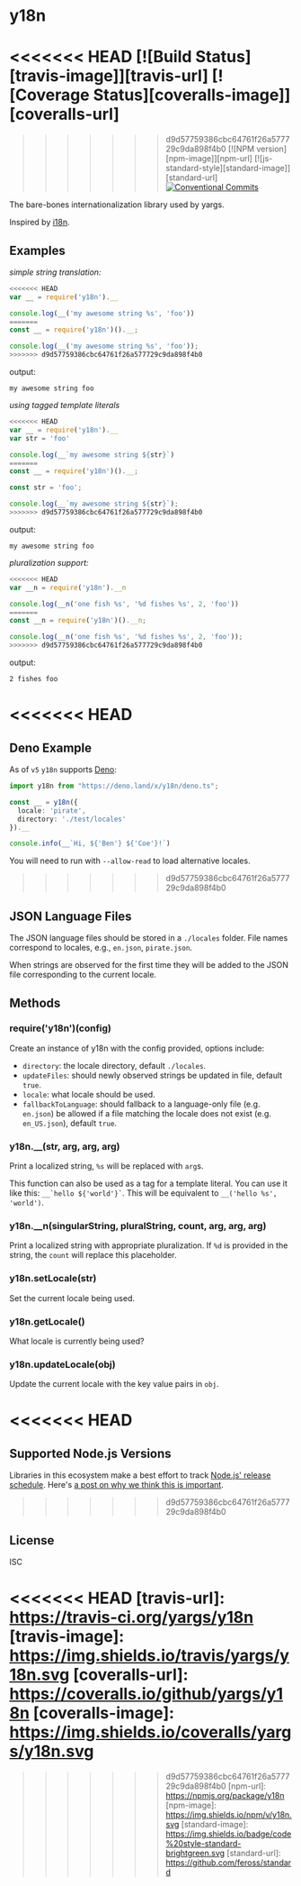 # y18n

<<<<<<< HEAD
[![Build Status][travis-image]][travis-url]
[![Coverage Status][coveralls-image]][coveralls-url]
=======
>>>>>>> d9d57759386cbc64761f26a577729c9da898f4b0
[![NPM version][npm-image]][npm-url]
[![js-standard-style][standard-image]][standard-url]
[![Conventional Commits](https://img.shields.io/badge/Conventional%20Commits-1.0.0-yellow.svg)](https://conventionalcommits.org)

The bare-bones internationalization library used by yargs.

Inspired by [i18n](https://www.npmjs.com/package/i18n).

## Examples

_simple string translation:_

```js
<<<<<<< HEAD
var __ = require('y18n').__

console.log(__('my awesome string %s', 'foo'))
=======
const __ = require('y18n')().__;

console.log(__('my awesome string %s', 'foo'));
>>>>>>> d9d57759386cbc64761f26a577729c9da898f4b0
```

output:

`my awesome string foo`

_using tagged template literals_

```js
<<<<<<< HEAD
var __ = require('y18n').__
var str = 'foo'

console.log(__`my awesome string ${str}`)
=======
const __ = require('y18n')().__;

const str = 'foo';

console.log(__`my awesome string ${str}`);
>>>>>>> d9d57759386cbc64761f26a577729c9da898f4b0
```

output:

`my awesome string foo`

_pluralization support:_

```js
<<<<<<< HEAD
var __n = require('y18n').__n

console.log(__n('one fish %s', '%d fishes %s', 2, 'foo'))
=======
const __n = require('y18n')().__n;

console.log(__n('one fish %s', '%d fishes %s', 2, 'foo'));
>>>>>>> d9d57759386cbc64761f26a577729c9da898f4b0
```

output:

`2 fishes foo`

<<<<<<< HEAD
=======
## Deno Example

As of `v5` `y18n` supports [Deno](https://github.com/denoland/deno):

```typescript
import y18n from "https://deno.land/x/y18n/deno.ts";

const __ = y18n({
  locale: 'pirate',
  directory: './test/locales'
}).__

console.info(__`Hi, ${'Ben'} ${'Coe'}!`)
```

You will need to run with `--allow-read` to load alternative locales.

>>>>>>> d9d57759386cbc64761f26a577729c9da898f4b0
## JSON Language Files

The JSON language files should be stored in a `./locales` folder.
File names correspond to locales, e.g., `en.json`, `pirate.json`.

When strings are observed for the first time they will be
added to the JSON file corresponding to the current locale.

## Methods

### require('y18n')(config)

Create an instance of y18n with the config provided, options include:

* `directory`: the locale directory, default `./locales`.
* `updateFiles`: should newly observed strings be updated in file, default `true`.
* `locale`: what locale should be used.
* `fallbackToLanguage`: should fallback to a language-only file (e.g. `en.json`)
  be allowed if a file matching the locale does not exist (e.g. `en_US.json`),
  default `true`.

### y18n.\_\_(str, arg, arg, arg)

Print a localized string, `%s` will be replaced with `arg`s.

This function can also be used as a tag for a template literal. You can use it
like this: <code>__&#96;hello ${'world'}&#96;</code>. This will be equivalent to
`__('hello %s', 'world')`.

### y18n.\_\_n(singularString, pluralString, count, arg, arg, arg)

Print a localized string with appropriate pluralization. If `%d` is provided
in the string, the `count` will replace this placeholder.

### y18n.setLocale(str)

Set the current locale being used.

### y18n.getLocale()

What locale is currently being used?

### y18n.updateLocale(obj)

Update the current locale with the key value pairs in `obj`.

<<<<<<< HEAD
=======
## Supported Node.js Versions

Libraries in this ecosystem make a best effort to track
[Node.js' release schedule](https://nodejs.org/en/about/releases/). Here's [a
post on why we think this is important](https://medium.com/the-node-js-collection/maintainers-should-consider-following-node-js-release-schedule-ab08ed4de71a).

>>>>>>> d9d57759386cbc64761f26a577729c9da898f4b0
## License

ISC

<<<<<<< HEAD
[travis-url]: https://travis-ci.org/yargs/y18n
[travis-image]: https://img.shields.io/travis/yargs/y18n.svg
[coveralls-url]: https://coveralls.io/github/yargs/y18n
[coveralls-image]: https://img.shields.io/coveralls/yargs/y18n.svg
=======
>>>>>>> d9d57759386cbc64761f26a577729c9da898f4b0
[npm-url]: https://npmjs.org/package/y18n
[npm-image]: https://img.shields.io/npm/v/y18n.svg
[standard-image]: https://img.shields.io/badge/code%20style-standard-brightgreen.svg
[standard-url]: https://github.com/feross/standard

